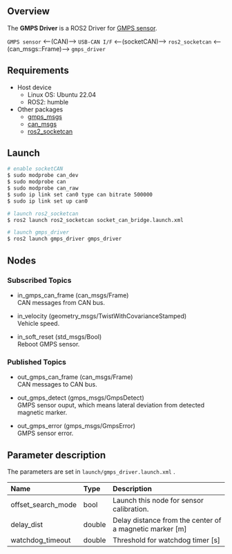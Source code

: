 ## Overview
The **GMPS Driver** is a ROS2 Driver for [GMPS sensor](https://www.aichi-steel.co.jp/smart/mi/gmps/).
 
`GMPS sensor` <--(CAN)--> `USB-CAN I/F` <--(socketCAN)--> `ros2_socketcan` <--(can_msgs::Frame)--> `gmps_driver`

## Requirements
- Host device
  - Linux OS: Ubuntu 22.04
  - ROS2: humble
- Other packages
  - [gmps_msgs](https://github.com/aichisteel-gmps/gmps_msgs)
  - [can_msgs](https://github.com/ros-industrial/ros_canopen/tree/dashing)
  - [ros2_socketcan](https://github.com/autowarefoundation/ros2_socketcan)
  
## Launch
```bash
# enable socketCAN  
$ sudo modprobe can_dev
$ sudo modprobe can 
$ sudo modprobe can_raw 
$ sudo ip link set can0 type can bitrate 500000
$ sudo ip link set up can0

# launch ros2_socketcan   
$ ros2 launch ros2_socketcan socket_can_bridge.launch.xml

# launch gmps_driver  
$ ros2 launch gmps_driver gmps_driver
```

 


## Nodes
### Subscribed Topics
- in_gmps_can_frame (can_msgs/Frame)  
 CAN messages from CAN bus.

- in_velocity (geometry_msgs/TwistWithCovarianceStamped)  
  Vehicle speed.

- in_soft_reset (std_msgs/Bool)  
  Reboot GMPS sensor.

### Published Topics
- out_gmps_can_frame (can_msgs/Frame)  
 CAN messages to CAN bus.

- out_gmps_detect (gmps_msgs/GmpsDetect)  
  GMPS sensor ouput, which means lateral deviation from detected magnetic marker.

- out_gmps_error (gmps_msgs/GmpsError)  
  GMPS sensor error.

## Parameter description

The parameters are set in `launch/gmps_driver.launch.xml` .

| Name                          | Type   | Description                                                   | 
| :---------------------------- | :----- | :------------------------------------------------------------ | 
| offset_search_mode | bool | Launch this node for sensor calibration. |
| delay_dist | double | Delay distance from the center of a magnetic marker [m] |
| watchdog_timeout| double | Threshold for watchdog timer [s] |

